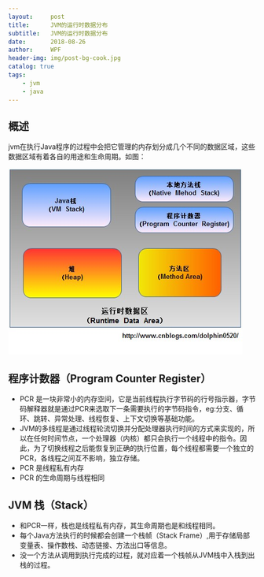 ```yaml
---
layout:     post
title:      JVM的运行时数据分布
subtitle:   JVM的运行时数据分布
date:       2018-08-26
author:     WPF
header-img: img/post-bg-cook.jpg
catalog: true
tags:
    - jvm
    - java
---
```


## 概述
jvm在执行Java程序的过程中会把它管理的内存划分成几个不同的数据区域，这些数据区域有着各自的用途和生命周期。如图：

![](../img/jvm-01.jpg)

## 程序计数器（Program Counter Register）
- PCR 是一块非常小的内存空间，它是当前线程执行字节码的行号指示器，字节码解释器就是通过PCR来选取下一条需要执行的字节码指令，eg:分支、循环、跳转、异常处理、线程恢复、上下文切换等基础功能。
- JVM的多线程是通过线程轮流切换并分配处理器执行时间的方式来实现的，所以在任何时间节点，一个处理器（内核）都只会执行一个线程中的指令。因此，为了切换线程之后能恢复到正确的执行位置，每个线程都需要一个独立的PCR，各线程之间互不影响，独立存储。
- PCR 是线程私有内存
- PCR 的生命周期与线程相同

## JVM 栈（Stack）
- 和PCR一样，栈也是线程私有内存，其生命周期也是和线程相同。
- 每个Java方法执行的时候都会创建一个栈帧（Stack Frame）,用于存储局部变量表、操作数栈、动态链接、方法出口等信息。
- 没一个方法从调用到执行完成的过程，就对应着一个栈帧从JVM栈中入栈到出栈的过程。


